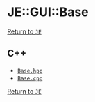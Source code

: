 # JE::GUI::Base

[Return to `JE`](/docs/je.md)

## C++

- [`Base.hpp`](/src/je/Base.hpp)
- [`Base.cpp`](/src/je/Base.cpp)

[Return to `JE`](/docs/je.md)